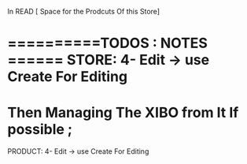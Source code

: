 In READ [ Space for the Prodcuts Of this Store]

==========TODOS : NOTES ======
STORE: 
4- Edit -> use Create For Editing 
=======================
Then Managing The XIBO from It If possible ;
=======================
PRODUCT:
4- Edit -> use Create For Editing 